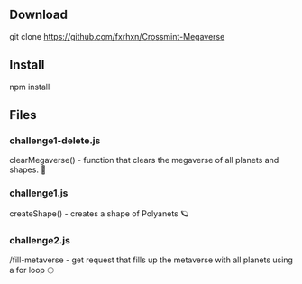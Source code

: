 ## Download 
git clone https://github.com/fxrhxn/Crossmint-Megaverse

## Install 
npm install 

## Files  

### challenge1-delete.js 

clearMegaverse() - function that clears the megaverse of all planets and shapes. 🌌 

### challenge1.js

createShape() - creates a shape of Polyanets 🪐

### challenge2.js

/fill-metaverse - get request that fills up the metaverse with all planets using a for loop 🌕
